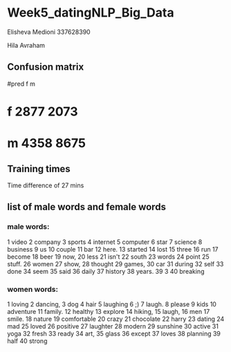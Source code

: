 # Week5_datingNLP_Big_Data
Elisheva Medioni 337628390

Hila Avraham 

## Confusion matrix
#pred    f    m
#   f 2877 2073
#   m 4358 8675
   
## Training times
Time difference of 27 mins

## list of male words and female words
### male words:
1                                            video
2                                          company
3                                           sports
4                                         internet
5                                         computer
6                                             star
7                                          science
8                                         business
9                                               us
10                                          couple
11                                             bar
12                                           here.
13                                         started
14                                            lost
15                                           three
16                                             run
17                                          become
18                                            beer
19                                            now,
20                                            less
21                                           isn't
22                                           south
23                                           words
24                                           point
25                                          stuff.
26                                           women
27                                           show,
28                                         thought
29                                          games,
30                                             car
31                                          during
32                                            self
33                                            done
34                                            seem
35                                            said
36                                           daily
37                                         history
38                                          years.
39                                               3
40                                        breaking

### women words:
1                                           loving
2                                         dancing,
3                                              dog
4                                             hair
5                                         laughing
6                                               ;)
7                                           laugh.
8                                           please
9                                             kids
10                                       adventure
11                                         family.
12                                         healthy
13                                         explore
14                                         hiking,
15                                          laugh,
16                                             men
17                                          smile.
18                                          nature
19                                     comfortable
20                                           crazy
21                                       chocolate
22                                           harry
23                                          dating
24                                             mad
25                                           loved
26                                        positive
27                                        laughter
28                                          modern
29                                        sunshine
30                                          active
31                                            yoga
32                                           fresh
33                                           ready
34                                            art,
35                                           glass
36                                          except
37                                           loves
38                                        planning
39                                            half
40                                          strong

